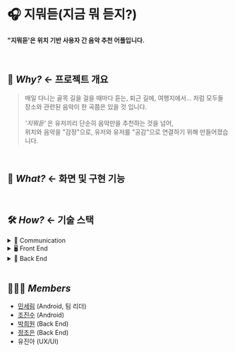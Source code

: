 # 🎧 지뭐듣(지금 뭐 듣지?)
#### "지뭐듣'은 위치 기반 사용자 간 음악 추천 어플입니다. <br><br><br>

## 🤔 <I>Why?</I> <- 프로젝트 개요
> 매일 다니는 골목 길을 걸을 때마다 듣는, 퇴근 길에, 여행지에서... 처럼 모두들 장소와 관련된 음악이 한 곡쯤은 있을 것 입니다.<br><br> 
> <I>'지뭐듣'</I> 은 유저끼리 단순히 음악만을 추천하는 것을 넘어,  
> 위치와 음악을 "감정"으로, 유저와 유저를 "공감"으로 연결하기 위해 만들어졌습니다.


<br>

## 🎯 <I>What?</I> <- 화면 및 구현 기능<br>

<br>

## 🛠️ <I>How?</I> <- 기술 스택 <br>
<details>
<summary>🤝 Communication</summary>
<img src="https://img.shields.io/badge/github-181717?style=for-the-badge&logo=github&logoColor=white">
<img src="https://img.shields.io/badge/Notion-000000?style=for-the-badge&logo=notion&logoColor=white">
<img src="https://img.shields.io/badge/Figma-F24E1E?style=for-the-badge&logo=figma&logoColor=white">
<img src="https://img.shields.io/badge/Discord-5865F2?style=for-the-badge&logo=discord&logoColor=white">
</details>

<details>
<summary>🖥️ Front End</summary>
<img src="https://img.shields.io/badge/Android-3DDC84?style=for-the-badge&logo=Android&logoColor=white">
<img src="https://img.shields.io/badge/Kotlin-7F52FF?style=for-the-badge&logo=Kotlin&logoColor=white">
<img src="https://img.shields.io/badge/Mac-7F52FF?style=for-the-badge&logo=apple&logoColor=white">
  <img src="https://img.shields.io/badge/Window-7F52FF?style=for-the-badge&logo=window&logoColor=white">
<br>
<img src="https://img.shields.io/badge/MVVM-0F9D58?style=for-the-badge&logo=&logoColor=white">
<img src="https://img.shields.io/badge/Coroutine-0F9D58?style=for-the-badge&logo=&logoColor=white">
<img src="https://img.shields.io/badge/Retrofit-3E4348?style=for-the-badge&logo=Square&logoColor=white">
<img src="https://img.shields.io/badge/OkHttp-3E4348?style=for-the-badge&logo=Square&logoColor=white">
<img src="https://img.shields.io/badge/Glide4-008ED2?style=for-the-badge&logo=&logoColor=white">
</details>


<details>
<summary>💾 Back End</summary>
</details>
<br>

## 👩‍👩‍👦 <I>Members</I>
* [민세림](https://github.com/anonymousRecords) (Android, 팀 리더)
* [조진수](https://github.com/jinsuCH0/) (Android)
* [박희원](https://github.com/hw130) (Back End)
* [정조은](https://github.com/joeun-01) (Back End)
* 유진아 (UX/UI)
